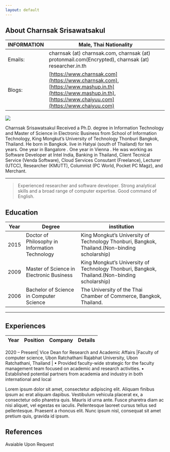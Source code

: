 ```yaml
---
layout: default
---
```


## About Charnsak Srisawatsakul

| INFORMATION | Male, Thai Nationality                                       |
| ----------- | ------------------------------------------------------------ |
| Emails:     | charnsak (at) charnsak.com, charnsak (at) protonmail.com(Encrypted), charnsak (at) researcher.in.th |
| Blogs:      | [https://www.charnsak.com](https://www.charnsak.com), [https://www.mashup.in.th](https://www.mashup.in.th), [https://www.chaiyuu.com](https://www.chaiyuu.com) |

<img class="profile-picture" src="sherlock.jpg">

Charnsak Srisawatsakul Received a Ph.D. degree in Information Technology and Master of Science in Electronic Business from School of Information Technology, King Mongkut’s University of Technology Thonburi Bangkok, Thailand. He born in Bangkok. live in Hatyai (south of Thailand) for ten years. One year in Bangalore . One year in Vienna . He was working as Software Developer at Intel India, Banking in Thailand, Client Tecnical Service (Venda Software), Cloud Services Consutant (Freelance), Lecturer (UTCC), Researcher (KMUTT), Columnist (PC World, Pocket PC Magz), and Merchant.

---
> Experienced researcher and software developer. Strong analytical skills and a broad range of computer expertise. Good command of English.

## Education

Year | Degree | institution
-----|------- |--------
2015 | Doctor of Philosophy in Information Technology  | King Mongkut’s University of Technology Thonburi, Bangkok, Thailand.(Non-binding scholarship)
2009 | Master of Science in Electronic Business | King Mongkut’s University of Technology Thonburi, Bangkok, Thailand.(Non-binding scholarship)
2006 | Bachelor of Science in Computer Science  | The University of the Thai Chamber of Commerce, Bangkok, Thailand.


---

## Experiences

Year | Position | Company | Details
-----|------- |-------- | --------

2020 – Present| Vice Dean for Research and Academic Affairs  |Faculty of computer science, Ubon Ratchathani Rajabhat University, Ubon Ratchathani, Thailand | ▪	Provided faculty-wide strategic for the faculty management team focused on academic and research activities. ▪	Established potential partners from academia and industry in both international and local


Lorem ipsum dolor sit amet, consectetur adipiscing elit. Aliquam finibus ipsum ac erat aliquam dapibus. Vestibulum vehicula placerat ex, a consectetur odio pharetra quis. Mauris id urna ante. Fusce pharetra diam ac nisi aliquet, vel egestas ex iaculis. Pellentesque laoreet cursus tellus sed pellentesque. Praesent a rhoncus elit. Nunc ipsum nisl, consequat sit amet pretium quis, gravida id ipsum.


## References

Avaiable Upon Request
